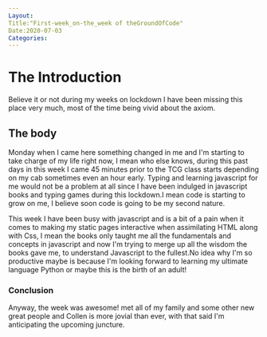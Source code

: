 ```yaml
---
Layout:
Title:"First-week_on-the_week of theGroundOfCode"
Date:2020-07-03
Categories:
---
```

# The Introduction

Believe it or not during my weeks on lockdown I have been missing this place very much, most of the time being vivid about the axiom.

## The body

Monday when I came here something changed in me and I'm starting to take charge of my life right now, I mean who else knows, during this past days in this week I came 45 minutes prior to the TCG class starts depending on my cab sometimes even an hour early. Typing and learning javascript for me would not be a problem at all since I have been indulged in javascript books and typing games during this lockdown.I mean code is starting to grow on me, I believe soon code is going to be my second nature.

This week I have been busy with javascript and is a bit of a pain when it comes to making my static pages interactive when assimilating HTML along with Css, I mean the books only taught me all the fundamentals and concepts in javascript and now I'm trying to merge up all the wisdom the books gave me, to understand Javascript to the fullest.No idea why I'm so productive maybe is because I'm looking forward to 
learning my ultimate language Python or maybe this is the birth of an adult!

### Conclusion

Anyway, the week was awesome! met all of my family and some other new great people and Collen is more jovial than ever, with that said I'm anticipating the upcoming juncture.
